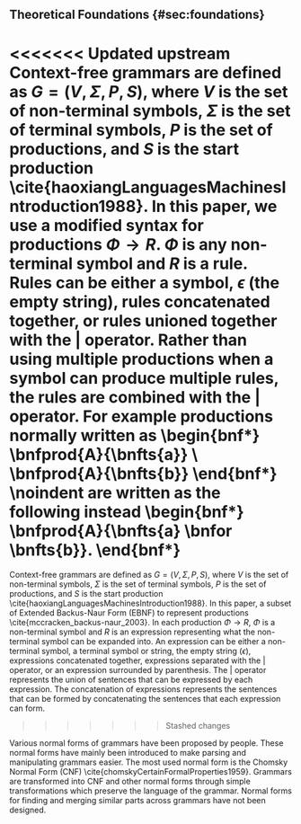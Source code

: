 ## Theoretical Foundations {#sec:foundations}

<<<<<<< Updated upstream
Context-free grammars are defined as $G=(V,\Sigma,P,S)$, where $V$ is the set of non-terminal symbols, $\Sigma$ is the set of terminal symbols, $P$ is the set of productions, and $S$ is the start production \cite{haoxiangLanguagesMachinesIntroduction1988}. In this paper, we use a modified syntax for productions $\Phi \rightarrow R$. $\Phi$ is any non-terminal symbol and $R$ is a rule. Rules can be either a symbol, $\epsilon$ (the empty string), rules concatenated together, or rules unioned together with the $|$ operator. Rather than using multiple productions when a symbol can produce multiple rules, the rules are combined with the $|$ operator. For example productions normally written as 
\begin{bnf*}
    \bnfprod{A}{\bnfts{a}} \\
    \bnfprod{A}{\bnfts{b}}
\end{bnf*}
\noindent are written as the following instead 
\begin{bnf*}
    \bnfprod{A}{\bnfts{a} \bnfor \bnfts{b}}.
\end{bnf*}
=======
Context-free grammars are defined as $G=(V,\Sigma,P,S)$, where $V$ is the set of non-terminal symbols, $\Sigma$ is the set of terminal symbols, $P$ is the set of productions, and $S$ is the start production \cite{haoxiangLanguagesMachinesIntroduction1988}. In this paper, a subset of Extended Backus-Naur Form (EBNF) to represent productions \cite{mccracken_backus-naur_2003}. In each production $\Phi \rightarrow R$, $\Phi$ is a non-terminal symbol and $R$ is an expression representing what the non-terminal symbol can be expanded into. An expression can be either a non-terminal symbol, a terminal symbol or string, the empty string ($\epsilon$), expressions concatenated together, expressions separated with the $|$ operator, or an expression surrounded by parenthesis. The $|$ operator represents the union of sentences that can be expressed by each expression. The concatenation of expressions represents the sentences that can be formed by concatenating the sentences that each expression can form.
>>>>>>> Stashed changes

Various normal forms of grammars have been proposed by people. These normal forms have mainly been introduced to make parsing and manipulating grammars easier. The most used normal form is the Chomsky Normal Form (CNF) \cite{chomskyCertainFormalProperties1959}. Grammars are transformed into CNF and other normal forms through simple transformations which preserve the language of the grammar. Normal forms for finding and merging similar parts across grammars have not been designed.